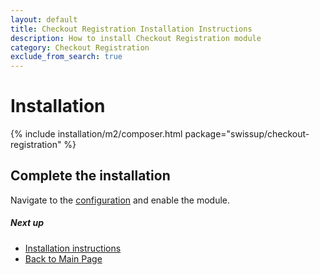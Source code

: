 ```yaml
---
layout: default
title: Checkout Registration Installation Instructions
description: How to install Checkout Registration module
category: Checkout Registration
exclude_from_search: true
---
```


# Installation

{% include installation/m2/composer.html package="swissup/checkout-registration" %}

## Complete the installation

Navigate to the [configuration](../../configuration/) and enable the module.

##### Next up

 -  [Installation instructions](../)
 -  [Back to Main Page](../../)
